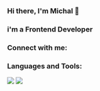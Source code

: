 ### Hi there, I'm Michal 👋

### i'm a Frontend Developer

### Connect with me:

### Languages and Tools:
<img src="{https://img.shields.io/badge/React-20232A?style=for-the-badge&logo=react&logoColor=61DAFB" />
<img src="{https://github-readme-stats.vercel.app/api/top-langs/?username={username}}" />


